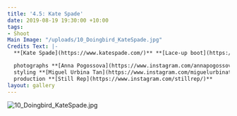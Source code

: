 ```yaml
---
title: '4.5: Kate Spade'
date: 2019-08-19 19:30:00 +10:00
tags:
- Shoot
Main Image: "/uploads/10_Doingbird_KateSpade.jpg"
Credits Text: |-
  **[Kate Spade](https://www.katespade.com/)** **[Lace-up boot](https://www.katespade.com/products/lake-lace-up-boots/S5481005S.html)** in marigold

  photographs **[Anna Pogossova](https://www.instagram.com/annapogossova/)** at **[B&A](https://www.instagram.com/barepsau/)**
  styling **[Miguel Urbina Tan](https://www.instagram.com/miguelurbinatan/)**
  production **[Still Rep](https://www.instagram.com/stillrep/)**
layout: gallery
---
```


![10_Doingbird_KateSpade.jpg](/uploads/10_Doingbird_KateSpade.jpg)